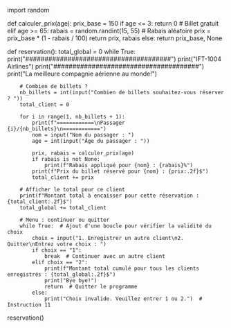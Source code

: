 import random

def calculer_prix(age):
    prix_base = 150
    if age <= 3:
        return 0  # Billet gratuit
    elif age >= 65:
        rabais = random.randint(15, 55)  # Rabais aléatoire
        prix = prix_base * (1 - rabais / 100)
        return prix, rabais
    else:
        return prix_base, None

def reservation():
    total_global = 0
    while True:
        print("######################################")
        print("IFT-1004 Airlines")
        print("######################################")
        print("La meilleure compagnie aérienne au monde!")
        
        # Combien de billets ?
        nb_billets = int(input("Combien de billets souhaitez-vous réserver ? "))
        total_client = 0
        
        for i in range(1, nb_billets + 1):
            print(f"============\nPassager {i}/{nb_billets}\n============")
            nom = input("Nom du passager : ")
            age = int(input("Âge du passager : "))
            
            prix, rabais = calculer_prix(age)
            if rabais is not None:
                print(f"Rabais appliqué pour {nom} : {rabais}%")
            print(f"Prix du billet réservé pour {nom} : {prix:.2f}$")
            total_client += prix
        
        # Afficher le total pour ce client
        print(f"Montant total à encaisser pour cette réservation : {total_client:.2f}$")
        total_global += total_client
        
        # Menu : continuer ou quitter
        while True:  # Ajout d'une boucle pour vérifier la validité du choix
            choix = input("1. Enregistrer un autre client\n2. Quitter\nEntrez votre choix : ")
            if choix == "1":
                break  # Continuer avec un autre client
            elif choix == "2":
                print(f"Montant total cumulé pour tous les clients enregistrés : {total_global:.2f}$")
                print("Bye bye!")
                return  # Quitter le programme
            else:
                print("Choix invalide. Veuillez entrer 1 ou 2.")  # Instruction 11

reservation()
